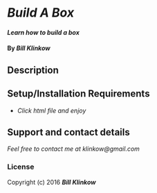 # _Build A Box_

#### _Learn how to build a box_

#### By _**Bill Klinkow**_

## Description

## Setup/Installation Requirements

* _Click html file and enjoy_

## Support and contact details

_Feel free to contact me at klinkow@gmail.com_

### License

Copyright (c) 2016 **_Bill Klinkow_**
